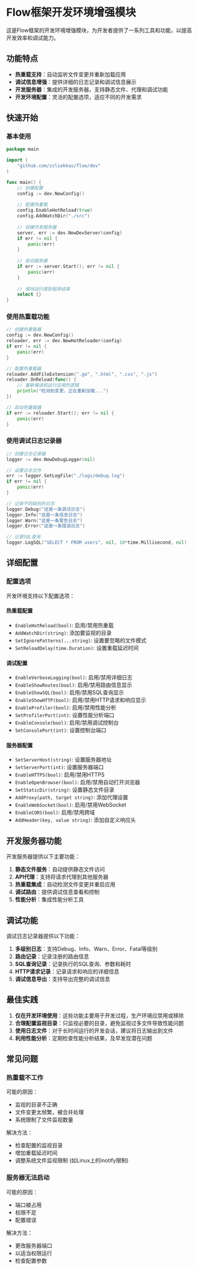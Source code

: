 # Flow框架开发环境增强模块

这是Flow框架的开发环境增强模块，为开发者提供了一系列工具和功能，以提高开发效率和调试能力。

## 功能特点

- **热重载支持**：自动监听文件变更并重新加载应用
- **调试信息增强**：提供详细的日志记录和调试信息展示
- **开发服务器**：集成的开发服务器，支持静态文件、代理和调试功能
- **开发环境配置**：灵活的配置选项，适应不同的开发需求

## 快速开始

### 基本使用

```go
package main

import (
    "github.com/zzliekkas/flow/dev"
)

func main() {
    // 创建配置
    config := dev.NewConfig()
    
    // 配置热重载
    config.EnableHotReload(true)
    config.AddWatchDir("./src")
    
    // 创建开发服务器
    server, err := dev.NewDevServer(config)
    if err != nil {
        panic(err)
    }
    
    // 启动服务器
    if err := server.Start(); err != nil {
        panic(err)
    }
    
    // 保持运行直到程序结束
    select {}
}
```

### 使用热重载功能

```go
// 创建热重载器
config := dev.NewConfig()
reloader, err := dev.NewHotReloader(config)
if err != nil {
    panic(err)
}

// 配置热重载器
reloader.AddFileExtension(".go", ".html", ".css", ".js")
reloader.OnReload(func() {
    // 重新编译和运行应用的逻辑
    println("检测到变更，正在重新加载...")
})

// 启动热重载器
if err := reloader.Start(); err != nil {
    panic(err)
}
```

### 使用调试日志记录器

```go
// 创建日志记录器
logger := dev.NewDebugLogger(nil)

// 设置日志文件
err := logger.SetLogFile("./logs/debug.log")
if err != nil {
    panic(err)
}

// 记录不同级别的日志
logger.Debug("这是一条调试日志")
logger.Info("这是一条信息日志")
logger.Warn("这是一条警告日志")
logger.Error("这是一条错误日志")

// 记录SQL查询
logger.LogSQL("SELECT * FROM users", nil, 10*time.Millisecond, nil)
```

## 详细配置

### 配置选项

开发环境支持以下配置选项：

#### 热重载配置

- `EnableHotReload(bool)`: 启用/禁用热重载
- `AddWatchDir(string)`: 添加要监视的目录
- `SetIgnorePatterns(...string)`: 设置要忽略的文件模式
- `SetReloadDelay(time.Duration)`: 设置重载延迟时间

#### 调试配置

- `EnableVerboseLogging(bool)`: 启用/禁用详细日志
- `EnableShowRoutes(bool)`: 启用/禁用路由信息显示
- `EnableShowSQL(bool)`: 启用/禁用SQL查询显示
- `EnableShowHTTP(bool)`: 启用/禁用HTTP请求和响应显示
- `EnableProfiler(bool)`: 启用/禁用性能分析
- `SetProfilerPort(int)`: 设置性能分析端口
- `EnableConsole(bool)`: 启用/禁用调试控制台
- `SetConsolePort(int)`: 设置控制台端口

#### 服务器配置

- `SetServerHost(string)`: 设置服务器地址
- `SetServerPort(int)`: 设置服务器端口
- `EnableHTTPS(bool)`: 启用/禁用HTTPS
- `EnableOpenBrowser(bool)`: 启用/禁用自动打开浏览器
- `SetStaticDir(string)`: 设置静态文件目录
- `AddProxy(path, target string)`: 添加代理设置
- `EnableWebSocket(bool)`: 启用/禁用WebSocket
- `EnableCORS(bool)`: 启用/禁用跨域
- `AddHeader(key, value string)`: 添加自定义响应头

## 开发服务器功能

开发服务器提供以下主要功能：

1. **静态文件服务**：自动提供静态文件访问
2. **API代理**：支持将请求代理到其他服务器
3. **热重载集成**：自动检测文件变更并重启应用
4. **调试路由**：提供调试信息查看和控制
5. **性能分析**：集成性能分析工具

## 调试功能

调试日志记录器提供以下功能：

1. **多级别日志**：支持Debug、Info、Warn、Error、Fatal等级别
2. **路由记录**：记录注册的路由信息
3. **SQL查询记录**：记录执行的SQL查询、参数和耗时
4. **HTTP请求记录**：记录请求和响应的详细信息
5. **调试信息导出**：支持导出完整的调试信息

## 最佳实践

1. **仅在开发环境使用**：这些功能主要用于开发过程，生产环境应禁用或移除
2. **合理配置监视目录**：只监视必要的目录，避免监视过多文件导致性能问题
3. **使用日志文件**：对于长时间运行的开发会话，建议将日志输出到文件
4. **利用性能分析**：定期检查性能分析结果，及早发现潜在问题

## 常见问题

### 热重载不工作

可能的原因：
- 监视的目录不正确
- 文件变更太频繁，被合并处理
- 系统限制了文件监视数量

解决方法：
- 检查配置的监视目录
- 增加重载延迟时间
- 调整系统文件监视限制 (如Linux上的inotify限制)

### 服务器无法启动

可能的原因：
- 端口被占用
- 权限不足
- 配置错误

解决方法：
- 更改服务器端口
- 以适当权限运行
- 检查配置参数 